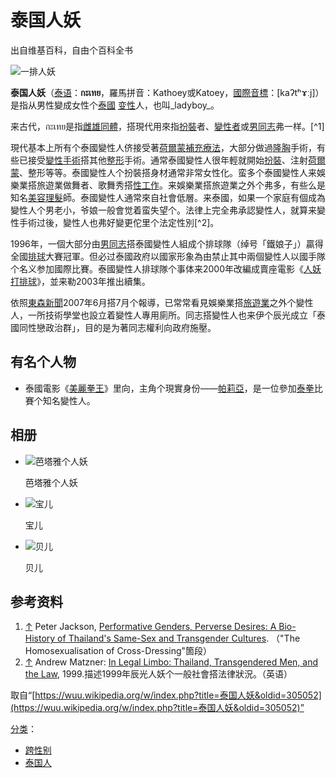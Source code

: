 # 泰国人妖

出自维基百科，自由个百科全书

![一排人妖](//upload.wikimedia.org/wikipedia/commons/thumb/b/ba/%E5%8E%9F%E6%AA%94_%2830676767750%29.jpg/400px-%E5%8E%9F%E6%AA%94_%2830676767750%29.jpg)

**泰国人妖**（[泰语](https://wuu.wikipedia.org/wiki/%E6%B3%B0%E8%AF%AD)：**กะเทย**，羅馬拼音：Kathoey或Katoey，[國際音標](https://wuu.wikipedia.org/wiki/%E5%9C%8B%E9%9A%9B%E9%9F%B3%E6%A8%99)：\[kaʔtʰɤːj\]）是指从男性變成女性个[泰國](https://wuu.wikipedia.org/wiki/%E6%B3%B0%E5%9C%8B) [变性](https://wuu.wikipedia.org/wiki/%E5%8F%98%E6%80%A7)人，也叫_ladyboy_。

来古代，กะเทย是指[雌雄同體](https://wuu.wikipedia.org/w/index.php?title=%E9%9B%8C%E9%9B%84%E5%90%8C%E9%AB%94&action=edit&redlink=1)，搭現代用來指[扮裝](https://wuu.wikipedia.org/w/index.php?title=%E6%89%AE%E8%A3%9D&action=edit&redlink=1)者、[變性者](https://wuu.wikipedia.org/w/index.php?title=%E8%AE%8A%E6%80%A7%E8%80%85&action=edit&redlink=1)或[男同志](https://wuu.wikipedia.org/w/index.php?title=%E7%94%B7%E5%90%8C%E5%BF%97&action=edit&redlink=1)弗一样。[^1]

現代基本上所有个泰國變性人侪接受著[荷爾蒙補充療法](https://wuu.wikipedia.org/w/index.php?title=%E8%8D%B7%E7%88%BE%E8%92%99%E8%A3%9C%E5%85%85%E7%99%82%E6%B3%95&action=edit&redlink=1)，大部分做過[隆胸](https://wuu.wikipedia.org/w/index.php?title=%E9%9A%86%E8%83%B8&action=edit&redlink=1)手術，有些已接受[變性手術](https://wuu.wikipedia.org/w/index.php?title=%E8%AE%8A%E6%80%A7%E6%89%8B%E8%A1%93&action=edit&redlink=1)搭其他[整形](https://wuu.wikipedia.org/w/index.php?title=%E6%95%B4%E5%BD%A2&action=edit&redlink=1)手術。通常泰國變性人很年輕就開始[扮裝](https://wuu.wikipedia.org/w/index.php?title=%E6%89%AE%E8%A3%9D&action=edit&redlink=1)、注射[荷爾蒙](https://wuu.wikipedia.org/w/index.php?title=%E8%8D%B7%E7%88%BE%E8%92%99&action=edit&redlink=1)、整形等等。泰國變性人个扮裝搭身材通常非常女性化。蛮多个泰國變性人来娛樂業搭旅遊業做舞者、歌舞秀搭[性工作](https://wuu.wikipedia.org/w/index.php?title=%E6%80%A7%E5%B7%A5%E4%BD%9C&action=edit&redlink=1)。来娛樂業搭旅遊業之外个弗多，有些么是知名[美容](https://wuu.wikipedia.org/w/index.php?title=%E7%BE%8E%E5%AE%B9&action=edit&redlink=1)[理髮](https://wuu.wikipedia.org/w/index.php?title=%E7%90%86%E9%AB%AE&action=edit&redlink=1)師。泰國變性人通常來自社會低層。来泰國，如果一个家庭有個成為變性人个男老小，爷娘一般會觉着蛮失望个。法律上完全弗承認變性人，就算来變性手術过後，變性人也弗好變更佗里个法定性別[^2]。

1996年，一個大部分由[男同志](https://wuu.wikipedia.org/w/index.php?title=%E7%94%B7%E5%90%8C%E5%BF%97&action=edit&redlink=1)搭泰國變性人組成个排球隊（绰号「鐵娘子」）贏得全國[排球](https://wuu.wikipedia.org/wiki/%E6%8E%92%E7%90%83)大賽冠軍。但必过泰國政府以國家形象為由禁止其中兩個變性人以國手隊个名义参加國際比賽。泰國變性人排球隊个事体来2000年改編成賣座電影《[人妖打排球](https://wuu.wikipedia.org/w/index.php?title=%E4%BA%BA%E5%A6%96%E6%89%93%E6%8E%92%E7%90%83)》，並来勒2003年推出續集。

依照[東森新聞](https://wuu.wikipedia.org/w/index.php?title=%E6%9D%B1%E6%A3%AE%E6%96%B0%E8%81%9E&action=edit&redlink=1)2007年6月搭7月个報導，已常常看見娛樂業搭[旅遊業](https://wuu.wikipedia.org/w/index.php?title=%E6%97%85%E9%81%8A%E6%A5%AD&action=edit&redlink=1)之外个變性人，一所技術學堂也設立着變性人專用廁所。同志搭變性人也来伊个辰光成立「泰國同性戀政治群」，目的是为著同志權利向政府施壓。

## 有名个人物

- 泰國電影《[美麗拳王](https://wuu.wikipedia.org/w/index.php?title=%E7%BE%8E%E9%BA%97%E6%8B%B3%E7%8E%8B&action=edit&redlink=1)》里向，主角个現實身份——[帕莉亞](https://wuu.wikipedia.org/w/index.php?title=%E5%B8%95%E8%8E%89%E4%BA%9E&action=edit&redlink=1)，是一位參加[泰拳](https://wuu.wikipedia.org/wiki/%E6%B3%B0%E6%8B%B3)比賽个知名變性人。

## 相册

- ![芭塔雅个人妖](//upload.wikimedia.org/wikipedia/commons/thumb/5/50/Pattaya_transwomen_2.jpg/500px-Pattaya_transwomen_2.jpg "芭塔雅个人妖")
 
  芭塔雅个人妖

- ![宝儿](//upload.wikimedia.org/wikipedia/commons/thumb/1/1d/Treechada_Petcharat_POEM_Autumn-Winter_2019.png/259px-Treechada_Petcharat_POEM_Autumn-Winter_2019.png "宝儿")
 
  宝儿

- ![贝儿](//upload.wikimedia.org/wikipedia/commons/thumb/2/24/Bell_Nuntita_at_VERY_TV_%28cropped%29.jpg/250px-Bell_Nuntita_at_VERY_TV_%28cropped%29.jpg "贝儿")
  
  贝儿

## 参考资料

1. [↑](#cite_ref-1) Peter Jackson, [Performative Genders, Perverse Desires: A Bio-History of Thailand's Same-Sex and Transgender Cultures](http://wwwsshe.murdoch.edu.au/intersections/issue9/jackson.html). （"The Homosexualisation of Cross-Dressing"箇段）
2. [↑](#cite_ref-2) Andrew Matzner: [In Legal Limbo: Thailand, Transgendered Men, and the Law](https://web.archive.org/web/20041120094937/http://home.att.net/~leela2/inlegallimbo.htm), 1999.描述1999年辰光人妖个一般社會搭法律狀況。（英语）

取自“[https://wuu.wikipedia.org/w/index.php?title=泰国人妖&oldid=305052](https://wuu.wikipedia.org/w/index.php?title=泰国人妖&oldid=305052)”

[分类](https://wuu.wikipedia.org/wiki/Special:%E9%A1%B5%E9%9D%A2%E5%88%86%E7%B1%BB)：​

- [跨性别](https://wuu.wikipedia.org/wiki/Category:%E8%B7%A8%E6%80%A7%E5%88%AB)
- [泰国人](https://wuu.wikipedia.org/wiki/Category:%E6%B3%B0%E5%9B%BD%E4%BA%BA)